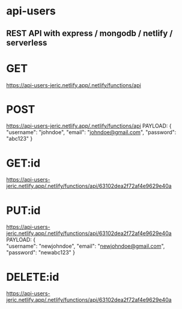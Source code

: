 # api-users

## REST API with express / mongodb / netlify / serverless 

# GET
https://api-users-jeric.netlify.app/.netlify/functions/api

# POST
https://api-users-jeric.netlify.app/.netlify/functions/api
PAYLOAD:
{    
    "username": "johndoe",
    "email": "johndoe@gmail.com",
    "password": "abc123"
}

# GET:id
https://api-users-jeric.netlify.app/.netlify/functions/api/63102dea2f72af4e9629e40a

# PUT:id
https://api-users-jeric.netlify.app/.netlify/functions/api/63102dea2f72af4e9629e40a
PAYLOAD:
{    
    "username": "newjohndoe",
    "email": "newjohndoe@gmail.com",
    "password": "newabc123"
}

# DELETE:id
https://api-users-jeric.netlify.app/.netlify/functions/api/63102dea2f72af4e9629e40a
